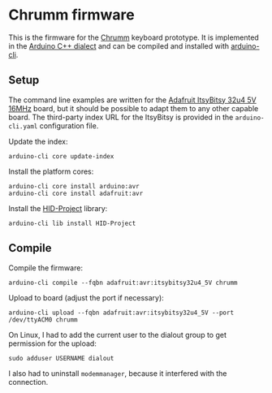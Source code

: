 Chrumm firmware
===============

This is the firmware for the [Chrumm] keyboard prototype.
It is implemented in the [Arduino C++ dialect] and can be
compiled and installed with [arduino-cli].

[Chrumm]: https://github.com/sevmeyer/chrumm-keyboard
[Arduino C++ dialect]: https://www.arduino.cc/reference/en
[arduino-cli]: https://arduino.github.io/arduino-cli/


Setup
-----

The command line examples are written for the
[Adafruit ItsyBitsy 32u4 5V 16MHz] board, but it should
be possible to adapt them to any other capable board.
The third-party index URL for the ItsyBitsy is provided
in the `arduino-cli.yaml` configuration file.

Update the index:

	arduino-cli core update-index

Install the platform cores:

	arduino-cli core install arduino:avr
	arduino-cli core install adafruit:avr

Install the [HID-Project] library:

	arduino-cli lib install HID-Project

[Adafruit ItsyBitsy 32u4 5V 16MHz]: https://www.adafruit.com/product/3677
[HID-Project]: https://github.com/NicoHood/Hid


Compile
-------

Compile the firmware:

	arduino-cli compile --fqbn adafruit:avr:itsybitsy32u4_5V chrumm

Upload to board (adjust the port if necessary):

	arduino-cli upload --fqbn adafruit:avr:itsybitsy32u4_5V --port /dev/ttyACM0 chrumm

On Linux, I had to add the current user to the
dialout group to get permission for the upload:

	sudo adduser USERNAME dialout

I also had to uninstall `modemmanager`,
because it interfered with the connection.
